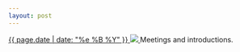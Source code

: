 ```yaml
---
layout: post
---
```


<p>
  <a href="/175">
    <time>{{ page.date | date: "%e %B %Y" }}</time>
    <img src="https://s3.amazonaws.com/life.aaronjgreenberg.com/175.jpg">
  </a>
  Meetings and introductions.
</p>
